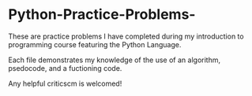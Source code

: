 # Python-Practice-Problems-

These are practice problems I have completed during my introduction to programming course featuring the Python Language. 

Each file demonstrates my knowledge of the use of an algorithm, psedocode, and a fuctioning code. 

Any helpful criticscm is welcomed! 
